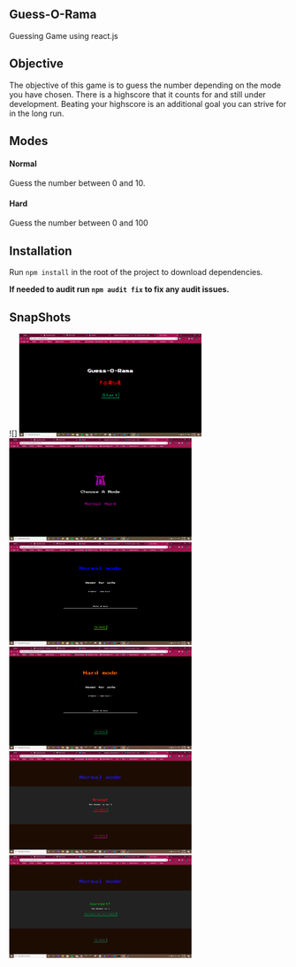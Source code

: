 ## Guess-O-Rama

Guessing Game using react.js

## Objective

The objective of this game is to guess the number depending on the mode you have chosen. There is a highscore 
that it counts for and still under development. Beating your highscore is an additional goal you can strive for
in the long run.

## Modes

#### Normal

Guess the number between 0 and 10.

#### Hard

Guess the number between 0 and 100


## Installation
 
 Run ``` npm install ``` in the root of the project to download dependencies.

 **If needed to audit run ``` npm audit fix ``` to fix any audit issues.**


## SnapShots
![]
<img src="./public/assets/Home.png" alt="Guess-o-Rama"  width="330"/>
<img src="./public/assets/Mode.png" alt="Guess-o-Rama"  width="330"/>
<img src="./public/assets/Normal.png" alt="Guess-o-Rama"  width="330"/>
<img src="./public/assets/Hard.png" alt="Guess-o-Rama"  width="330"/>
<img src="./public/assets/Wrong.png" alt="Guess-o-Rama"  width="330"/>
<img src="./public/assets/Right.png" alt="Guess-o-Rama"  width="330"/>